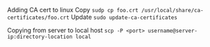 Adding CA cert to linux
Copy `sudp cp foo.crt /usr/local/share/ca-certificates/foo.crt` 
Update `sudo update-ca-certificates` 

Copying from server to local host 
`scp -P <port> username@server-ip:directory-location local`

